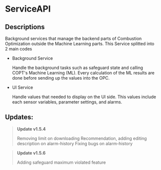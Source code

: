 # ServiceAPI
## Descriptions
Background services that manage the backend parts of Combustion Optimization outside the Machine Learning parts. This Service splitted into 2 main codes

- Background Service

  Handle the background tasks such as safeguard state and calling COPT's Machine Learning (ML). Every calculation of the ML results are done before sending up the values into the OPC.
  
- UI Service

  Handle values that needed to display on the UI side. This values include each sensor variables, parameter settings, and alarms.
  

## Updates:

> **Update v1.5.4**
>
> Removing limit on downloading Recommendation, adding editing description on alarm-history
> Fixing bugs on alarm-history

> **Update v1.5.6**
>
> Adding safeguard maximum violated feature